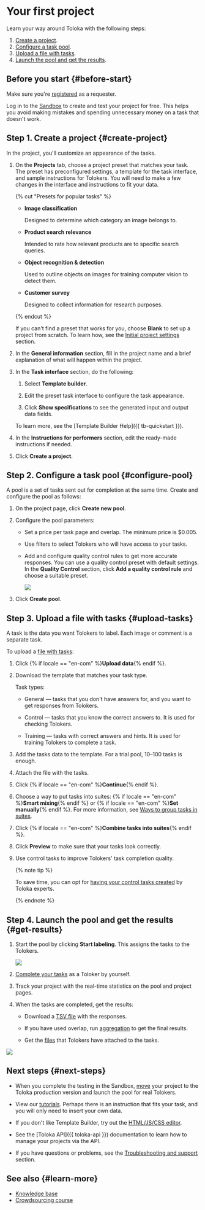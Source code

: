 # Your first project

Learn your way around Toloka with the following steps:

1. [Create a project](#create-project).
1. [Configure a task pool](#configure-pool).
1. [Upload a file with tasks](#upload-tasks).
1. [Launch the pool and get the results](#get-results).

## Before you start {#before-start}

Make sure you're [registered](access.md) as a requester.

Log in to the [Sandbox](sandbox.md) to create and test your project for free. This helps you avoid making mistakes and spending unnecessary money on a task that doesn't work.

## Step 1. Create a project {#create-project}

In the project, you'll customize an appearance of the tasks.

1. On the **Projects** tab, choose a project preset that matches your task. The preset has preconfigured settings, a template for the task interface, and sample instructions for Tolokers. You will need to make a few changes in the interface and instructions to fit your data.

    {% cut "Presets for popular tasks" %}

    - **Image classification**

        Designed to determine which category an image belongs to.

    - **Product search relevance**

        Intended to rate how relevant products are to specific search queries.

    - **Object recognition & detection**

        Used to outline objects on images for training computer vision to detect them.

    - **Customer survey**

        Designed to collect information for research purposes.

    {% endcut %}

    If you can't find a preset that works for you, choose **Blank** to set up a project from scratch. To learn how, see the [Initial project settings](project.md) section.

1. In the **General information** section, fill in the project name and a brief explanation of what will happen within the project.

1. In the **Task interface** section, do the following:

    1. Select **Template builder**.

    1. Edit the preset task interface to configure the task appearance.

    1. Click **Show specifications** to see the generated input and output data fields.

    To learn more, see the [Template Builder Help]({{ tb-quickstart }}).

1. In the **Instructions for performers** section, edit the ready-made instructions if needed.

1. Click **Create a project**.

## Step 2. Configure a task pool {#configure-pool}

A pool is a set of tasks sent out for completion at the same time. Create and configure the pool as follows:

1. On the project page, click **Create new pool**.

1. Configure the pool parameters:

    - Set a price per task page and overlap. The minimum price is $0.005.

    - Use filters to select Tolokers who will have access to your tasks.

    - Add and configure quality control rules to get more accurate responses. You can use a quality control preset with default settings. In the **Quality Control** section, click **Add a quality control rule** and choose a suitable preset.

        ![](../_images/first-project/quality-control-presets.png)

1. Click **Create pool**.

## Step 3. Upload a file with tasks {#upload-tasks}

A task is the data you want Tolokers to label. Each image or comment is a separate task.

To upload a [file with tasks](../../glossary.md#tsv):

1. Click {% if locale == "en-com" %}**Upload data**{% endif %}.

1. Download the template that matches your task type.

    Task types:

    - General — tasks that you don't have answers for, and you want to get responses from Tolokers.

    - Control — tasks that you know the correct answers to. It is used for checking Tolokers.

    - Training — tasks with correct answers and hints. It is used for training Tolokers to complete a task.

1. Add the tasks data to the template. For a trial pool, 10–100 tasks is enough.

1. Attach the file with the tasks.

1. Click {% if locale == "en-com" %}**Continue**{% endif %}.

1. Choose a way to put tasks into suites: {% if locale == "en-com" %}**Smart mixing**{% endif %} or {% if locale == "en-com" %}**Set manually**{% endif %}. For more information, see [Ways to group tasks in suites](distribute-tasks-by-pages.md).

1. Click {% if locale == "en-com" %}**Combine tasks into suites**{% endif %}.

1. Click **Preview** to make sure that your tasks look correctly.

1. Use control tasks to improve Tolokers' task completion quality.

    {% note tip %}

    To save time, you can opt for [having your control tasks created](task_markup.md) by Toloka experts.

    {% endnote %}

## Step 4. Launch the pool and get the results {#get-results}

1. Start the pool by clicking **Start labeling**. This assigns the tasks to the Tolokers.

    ![](../_images/first-project/start-pool.png)

1. [Complete your tasks](sandbox.md#self) as a Toloker by yourself.

1. Track your project with the real-time statistics on the pool and project pages.

1. When the tasks are completed, get the results:

    - Download a [TSV file](result-of-eval.md) with the responses.

    - If you have used overlap, run [aggregation](result-aggregation.md) to get the final results.

    - Get the [files](result-of-eval.md) that Tolokers have attached to the tasks.

![](../_images/first-project/download-results.png)

## Next steps {#next-steps}

- When you complete the testing in the Sandbox, [move](sandbox.md#export) your project to the Toloka production version and launch the pool for real Tolokers.

- View our [tutorials](usecases.md). Perhaps there is an instruction that fits your task, and you will only need to insert your own data.

- If you don't like Template Builder, try out the [HTML/JS/CSS editor](spec.md).

- See the [Toloka API]({{ toloka-api }}) documentation to learn how to manage your projects via the API.

- If you have questions or problems, see the [Troubleshooting and support](../troubleshooting/troubleshooting.md) section.

## See also {#learn-more}

- [Knowledge base](https://toloka.ai/knowledgebase)
- [Crowdsourcing course](https://toloka.ai/academy/self-study-guide/)